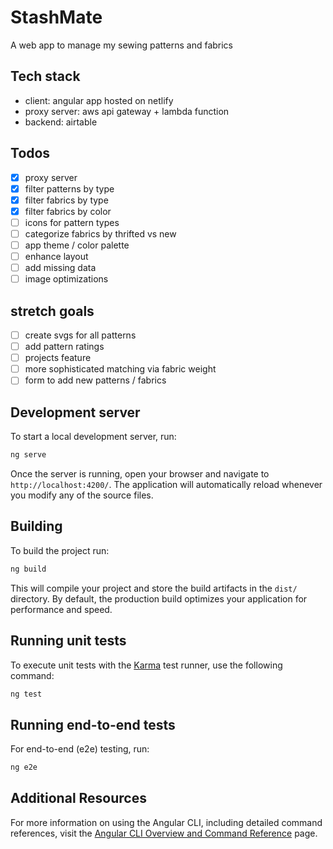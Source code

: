 # StashMate

A web app to manage my sewing patterns and fabrics

## Tech stack

- client: angular app hosted on netlify
- proxy server: aws api gateway + lambda function
- backend: airtable

## Todos

- [x] proxy server
- [x] filter patterns by type
- [x] filter fabrics by type
- [x] filter fabrics by color
- [ ] icons for pattern types
- [ ] categorize fabrics by thrifted vs new
- [ ] app theme / color palette
- [ ] enhance layout
- [ ] add missing data
- [ ] image optimizations

## stretch goals
- [ ] create svgs for all patterns
- [ ] add pattern ratings
- [ ] projects feature
- [ ] more sophisticated matching via fabric weight
- [ ] form to add new patterns / fabrics

## Development server

To start a local development server, run:

```bash
ng serve
```

Once the server is running, open your browser and navigate to `http://localhost:4200/`. The application will automatically reload whenever you modify any of the source files.

## Building

To build the project run:

```bash
ng build
```

This will compile your project and store the build artifacts in the `dist/` directory. By default, the production build optimizes your application for performance and speed.

## Running unit tests

To execute unit tests with the [Karma](https://karma-runner.github.io) test runner, use the following command:

```bash
ng test
```

## Running end-to-end tests

For end-to-end (e2e) testing, run:

```bash
ng e2e
```

## Additional Resources

For more information on using the Angular CLI, including detailed command references, visit the [Angular CLI Overview and Command Reference](https://angular.dev/tools/cli) page.
